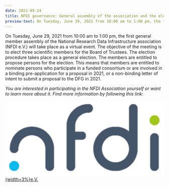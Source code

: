 ```yaml
---
date: 2021-05-24
title: NFDI governance: General assembly of the association and the election of the scientific board members
preview-text: On Tuesday, June 29, 2021 from 10:00 am to 1:00 pm, the first general member assembly of the National Research Data Infrastructure association (NFDI e.V.) will take place as a virtual event. The objective of the meeting is to elect three scientific members for the Board of Trustees. The election procedure takes place as a general election. The members are entitled to propose persons for the election ...
---
```


On Tuesday, June 29, 2021 from 10:00 am to 1:00 pm, the first general member assembly of the National Research Data Infrastructure association (NFDI e.V.) will take place as a virtual event. The objective of the meeting is to elect three scientific members for the Board of Trustees. The election procedure takes place as a general election. The members are entitled to propose persons for the election. This means that members are entitled to nominate persons who participate in a funded consortium or are involved in a binding pre-application for a proposal in 2021, or a non-binding letter of intent to submit a proposal to the DFG in 2021. 

*You are interested in participating in the NFDI Association yourself or want to learn more about it. Find more information by following this link:*

[![NFDI](../../images/Emojis/NFDI.svg "Onboarding Strategy"){width=3%}](https://www.nfdi.de/verein)[e.V.](https://www.nfdi.de/verein)



